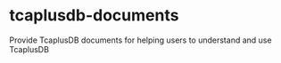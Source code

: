 # tcaplusdb-documents
Provide TcaplusDB documents for helping users to understand and use TcaplusDB
